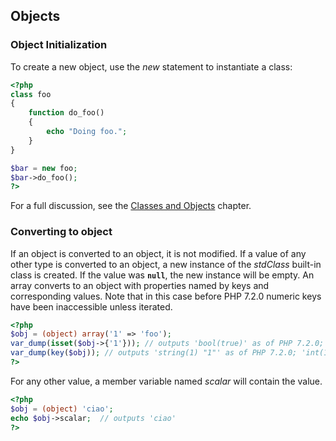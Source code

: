 Objects
-------

### Object Initialization

To create a new <span class="type">object</span>, use the *new*
statement to instantiate a class:

``` php
<?php
class foo
{
    function do_foo()
    {
        echo "Doing foo."; 
    }
}

$bar = new foo;
$bar->do_foo();
?>
```

For a full discussion, see the
<a href="/language/oop5.html" class="link">Classes and Objects</a>
chapter.

### Converting to object

If an <span class="type">object</span> is converted to an <span
class="type">object</span>, it is not modified. If a value of any other
type is converted to an <span class="type">object</span>, a new instance
of the *stdClass* built-in class is created. If the value was
**`null`**, the new instance will be empty. An <span
class="type">array</span> converts to an <span
class="type">object</span> with properties named by keys and
corresponding values. Note that in this case before PHP 7.2.0 numeric
keys have been inaccessible unless iterated.

``` php
<?php
$obj = (object) array('1' => 'foo');
var_dump(isset($obj->{'1'})); // outputs 'bool(true)' as of PHP 7.2.0; 'bool(false)' previously
var_dump(key($obj)); // outputs 'string(1) "1"' as of PHP 7.2.0; 'int(1)' previously
?>
```

For any other value, a member variable named *scalar* will contain the
value.

``` php
<?php
$obj = (object) 'ciao';
echo $obj->scalar;  // outputs 'ciao'
?>
```
